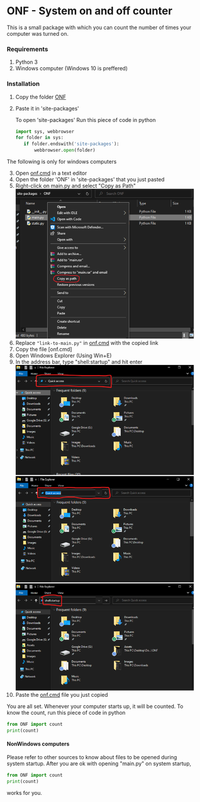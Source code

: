 # ONF - System on and off counter

This is a small package with which you can count the number of times your computer was turned on.

### Requirements
1. Python 3
2. Windows computer (Windows 10 is preffered)

### Installation
1. Copy the folder [ONF](.\ONF)
2. Paste it in 'site-packages'
   
   To open 'site-packages'
   Run this piece of code in python
   
   ```python
   import sys, webbrowser
   for folder in sys:
      if folder.endswith('site-packages'):
          webbrowser.open(folder)
   ```
The following is only for windows computers

3. Open [onf.cmd](.\Assets\onf.cmd) in a text editor
4. Open the folder 'ONF' in 'site-packages' that you just pasted
5. Right-click on main.py and select "Copy as Path"
   ![Copy as Path](.\Assets\Images\copy-as-path.png)
6. Replace ```"link-to-main.py"``` in [onf.cmd](.\Assets\onf.cmd) with the copied link
7. Copy the file [onf.cmd]
8. Open Windows Explorer (Using Win+E)
9. In the address bar, type "shell:startup" and hit enter
   ![explorer-addressbar-01](Assets\Images\explorer-addressbar-01.png)
   ![explorer-addressbar-02](Assets\Images\explorer-addressbar-02.png)
   ![explorer-addressbar-03](Assets\Images\explorer-addressbar-03.png)
10. Paste the [onf.cmd](.\Assets\onf.cmd) file you just copied

You are all set. Whenever your computer starts up, it will be counted.
To know the count, run this piece of code in python
```python
from ONF import count
print(count)
```


#### NonWindows computers
Please refer to other sources to know about files to be opened during system startup.
After you are ok with opening "main.py" on system startup,
```python
from ONF import count
print(count)
```
works for you.